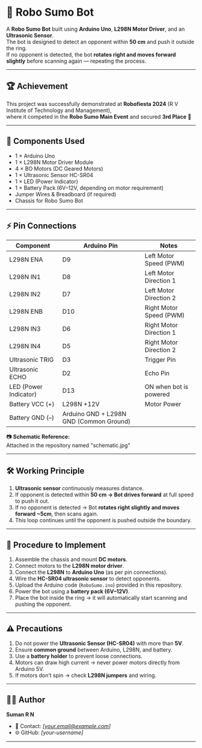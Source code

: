 # 🤖 Robo Sumo Bot

A **Robo Sumo Bot** built using **Arduino Uno**, **L298N Motor Driver**, and an **Ultrasonic Sensor**.  
The bot is designed to detect an opponent within **50 cm** and push it outside the ring.  
If no opponent is detected, the bot **rotates right and moves forward slightly** before scanning again — repeating the process.

---

## 🏆 Achievement
This project was successfully demonstrated at **Robofiesta 2024** (R V Institute of Technology and Management),  
where it competed in the **Robo Sumo Main Event** and secured **3rd Place** 🎉  

---

## 🔧 Components Used
- 1 × Arduino Uno  
- 1 × L298N Motor Driver Module  
- 4 × BO Motors (DC Geared Motors)  
- 1 × Ultrasonic Sensor HC-SR04  
- 1 × LED (Power Indicator)  
- 1 × Battery Pack (6V–12V, depending on motor requirement)  
- Jumper Wires & Breadboard (if required)  
- Chassis for Robo Sumo Bot  

---

## ⚡ Pin Connections
| Component             | Arduino Pin | Notes |
|------------------------|-------------|-------|
| L298N ENA             | D9          | Left Motor Speed (PWM) |
| L298N IN1             | D8          | Left Motor Direction 1 |
| L298N IN2             | D7          | Left Motor Direction 2 |
| L298N ENB             | D10         | Right Motor Speed (PWM) |
| L298N IN3             | D6          | Right Motor Direction 1 |
| L298N IN4             | D5          | Right Motor Direction 2 |
| Ultrasonic TRIG       | D3          | Trigger Pin |
| Ultrasonic ECHO       | D2          | Echo Pin |
| LED (Power Indicator) | D13         | ON when bot is powered |
| Battery VCC (+)       | L298N +12V  | Motor Power |
| Battery GND (–)       | Arduino GND + L298N GND (Common Ground) |

📷 **Schematic Reference:**  
Attached in the repository named "schematic.jpg"

---

## 🛠️ Working Principle
1. **Ultrasonic sensor** continuously measures distance.  
2. If opponent is detected within **50 cm → Bot drives forward** at full speed to push it out.  
3. If no opponent is detected → Bot **rotates right slightly and moves forward ~5cm**, then scans again.  
4. This loop continues until the opponent is pushed outside the boundary.  

---

## 📜 Procedure to Implement
1. Assemble the chassis and mount **DC motors**.  
2. Connect motors to the **L298N motor driver**.  
3. Connect the **L298N** to **Arduino Uno** (as per pin connections).  
4. Wire the **HC-SR04 ultrasonic sensor** to detect opponents.  
5. Upload the Arduino code (`RoboSumo.ino`) provided in this repository.  
6. Power the bot using a **battery pack (6V–12V)**.  
7. Place the bot inside the ring → it will automatically start scanning and pushing the opponent.  

---

## ⚠️ Precautions
1. Do not power the **Ultrasonic Sensor (HC-SR04)** with more than **5V**.  
2. Ensure **common ground** between Arduino, L298N, and battery.  
3. Use a **battery holder** to prevent loose connections.  
4. Motors can draw high current → never power motors directly from Arduino 5V.  
5. If motors don’t spin → check **L298N jumpers** and wiring.  

---

## 👨‍💻 Author
**Suman R N**  
- 📧 Contact: *[your.email@example.com]*  
- 🌐 GitHub: *[your-username]*  

---
